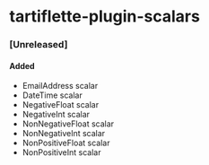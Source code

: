 # tartiflette-plugin-scalars

### [Unreleased]

#### Added

* EmailAddress scalar
* DateTime scalar
* NegativeFloat scalar
* NegativeInt scalar
* NonNegativeFloat scalar
* NonNegativeInt scalar
* NonPositiveFloat scalar
* NonPositiveInt scalar